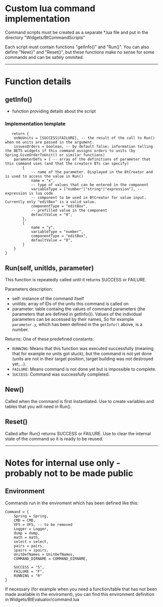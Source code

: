 # Custom lua command implementation #

Command scripts must be created as a separate *.lua file and put in the directory "Widgets/BtCommandScripts"

Each script must contain functions "getInfo()" and "Run()". You can also define "New()" and "Reset()", but these functions make no sense for some commands and can be safely ommited.

----------

Function details
================

getInfo()
----------

- function providing details about the script

###  Implementation template ###
    
       return {
    	onNoUnits = [SUCCESS|FAILURE], -- the result of the call to Run() when no units are passed in the argument.
    	issuesOrders = boolean, -- by default false; information telling the BETS widgets if this command assigns orders to units (by Spring.GiveOrderToUnit() or similar functions)
    	parameterDefs = { -- array of the definitions of parameter that this command uses (and that the creators BTs can specify)
    		{
    			-- name of the parameter. Displayed in the BtCreator and is used to access the value in Run()
    			name = "x",
    			-- type of values that can be entered in the component 
    			variableType = ["number"|"string"|"expression"], -- expression is lua code
    			-- component to be used in BtCreator for value input. Currently only "editBox" is a valid value.
    			componentType = "editBox",
    			-- prefilled value in the component
    			defaultValue = "0",
    		},
    		{
    			name = "y",
    			variableType = "number",
    			componentType = "editBox",
    			defaultValue = "0",
    		}
    	}
    }

	
## Run(self, unitIds, parameter) ##

This function is repeatedly called until it returns SUCCESS or FAILURE.

Parameters description:
- self: instance of the command itself
- unitIds: array of IDs of the units this command is called on
- parameter: table containg the values of command parameters (the parameters that are defined in getInfo()). Values of the individual parameters can be accessed by their names, So for example `parameter.y`, which has been defined in the `getInfo()` above, is a number.

Returns: One of these predefined constants:

- `RUNNING`: Means that this function was executed successfully (meaning that for example no units got stuck), but the command is not yet done (units are not in their target position, target building was not destroyed yet,...).
- `FAILURE`: Means command is not done yet but is impossible to complete.
- `SUCCESS`: Command was successfully completed.

## New() ##
Called when the command is first instantiated. 
Use to create variables and tables that you will need in Run().

## Reset() ##
Called after Run() returns SUCCESS or FAILURE.
Use to clear the internal state of the command so it is ready to be reused.

----------

Notes for internal use only - probably not to be made public
=============================================================

## Environment ##
Commands run in the enviroment which has been defined like this:

    Command = {
    	Spring = Spring,
    	CMD = CMD,
    	VFS = VFS, -- to be removed
    	Logger = Logger,
    	dump = dump,
    	math = math,
    	select = select,
    	pairs = pairs,
    	ipairs = ipairs,
    	UnitDefNames = UnitDefNames,
    	COMMAND_DIRNAME = COMMAND_DIRNAME,
    	
    	SUCCESS = "S",
    	FAILURE = "F",
    	RUNNING = "R"
    }

If necessary (for example when you need a function/table that has not been made available in the enviroment), you can find this environment definition in Widgets/BtEvaluator/command.lua
 

